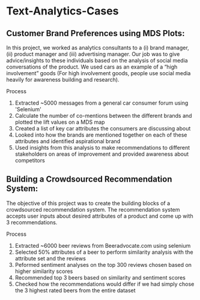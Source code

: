 # Text-Analytics-Cases

## Customer Brand Preferences using MDS Plots:
In this project, we worked as analytics consultants to a (i) brand manager, (ii) product manager and (iii) advertising manager. Our job was to give advice/insights to these individuals based on the analysis of social media conversations of the product. We used cars as an example of a “high involvement” goods (For high involvement goods, people use social media heavily for awareness building and research).

Process
1. Extracted ~5000 messages from a general car consumer forum using 'Selenium'
2. Calculate the number of co-mentions between the different brands and plotted the lift values on a MDS map
3. Created a list of key car attributes the consumers are discussing about
4. Looked into how the brands are mentioned together on each of these attributes and identified aspirational brand
5. Used insights from this analysis to make recommendations to different stakeholders on areas of improvement and provided awareness about competitors

## Building a Crowdsourced Recommendation System:
The objective of this project was to create the building blocks of a crowdsourced recommendation system. The recommendation system accepts user inputs about desired attributes of a product and come up with 3 recommendations.

Process
1. Extracted ~6000 beer reviews from Beeradvocate.com using selenium
2. Selected 50% attributes of a beer to perform similarity analysis with the attribute set and the reviews
3. Peformed sentiment analyses on the top 300 reviews chosen based on higher similarity scores
4. Recommended top 3 beers based on similarity and sentiment scores
5. Checked how the  recommendations would differ if we had simply chose the 3 highest rated beers from the entire dataset
